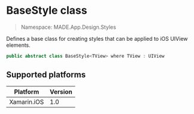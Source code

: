 # BaseStyle class

> Namespace: MADE.App.Design.Styles

Defines a base class for creating styles that can be applied to iOS UIView elements.

```csharp
public abstract class BaseStyle<TView> where TView : UIView
```

## Supported platforms

| Platform | Version |
| --- | --- |
| Xamarin.iOS  | 1.0 |